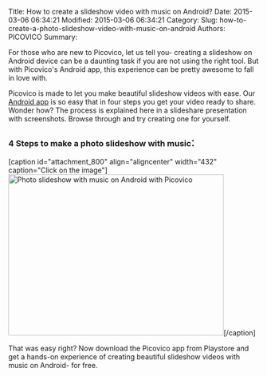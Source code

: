 Title: How to create a slideshow video with music on Android?
Date: 2015-03-06 06:34:21
Modified: 2015-03-06 06:34:21
Category: 
Slug: how-to-create-a-photo-slideshow-video-with-music-on-android
Authors: PICOVICO
Summary: 

For those who are new to Picovico, let us tell you- creating a slideshow on Android device can be a daunting task if you are not using the right tool. But with Picovico's Android app, this experience can be pretty awesome to fall in love with.

Picovico is made to let you make beautiful slideshow videos with ease. Our <a href="http://picovico.com/android" target="_blank">Android app</a> is so easy that in four steps you get your video ready to share. Wonder how? The process is explained here in a slideshare presentation with screenshots. Browse through and try creating one for yourself.
<h3>4 Steps to make a photo slideshow with music<span style="font-size: 1.5em; font-weight: normal;">:
</span></h3>
[caption id="attachment_800" align="aligncenter" width="432" caption="Click on the image"]<a href="http://www.slideshare.net/picovico/how-to-create-a-free-video-slidshow-on-android-with-picovico"><img class=" wp-image-800 " title="How to create a slideshow with music on android" src="http://www.picovico.com/blog/wp-content/uploads/2015/03/slideshare-thumbnail.jpg" alt="Photo slideshow with music on Android with Picovico" width="432" height="323" /></a>[/caption]
<p style="text-align: left;">That was easy right? Now download the Picovico app from Playstore and get a hands-on experience of creating beautiful slideshow videos with music on Android- for free.</p>